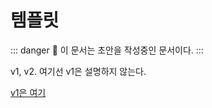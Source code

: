 # 템플릿

::: danger
🚧 이 문서는 초안을 작성중인 문서이다.
:::

v1, v2. 여기선 v1은 설명하지 않는다.

[v1은 여기](https://rhymix.org/manual/theme/template_v1)
